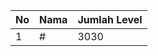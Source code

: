| No | Nama            | Jumlah Level |
|----|-----------------|--------------|
| 1  | #    |    3030        |

